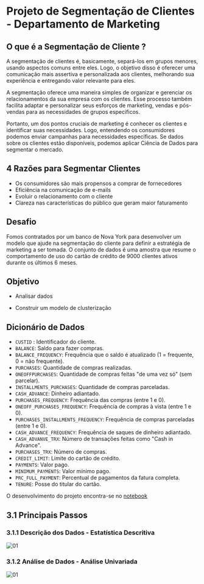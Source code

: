 # Projeto de Segmentação de Clientes - Departamento de Marketing

<h2> O que é a Segmentação de Cliente ? </h2>

A segmentação de clientes é, basicamente, separá-los em grupos menores, usando aspectos comuns entre eles. Logo, o objetivo disso é oferecer uma comunicação mais assertiva e personalizada aos clientes, melhorando sua experiência e entregando valor relevante para eles.

A segmentação oferece uma maneira simples de organizar e gerenciar os relacionamentos da sua empresa com os clientes.  Esse processo também facilita adaptar e personalizar seus esforços de marketing, vendas e pós-vendas para as necessidades de grupos específicos. 

Portanto, um dos pontos cruciais de marketing é conhecer os clientes e identificar suas necessidades. Logo, entendendo os consumidores podemos enviar campanhas para necessidades específicas. Se dados sobre os clientes estão disponíveis, podemos aplicar Ciência de Dados para segmentar o mercado.


<h2> 4 Razões para Segmentar Clientes </h2>

- Os consumidores são mais propensos a comprar de fornecedores
- Eficiência na comunicação de e-mails
- Evoluir o relacionamento com o cliente 
- Clareza nas características do público que geram maior faturamento

<h2> Desafio </h2>

Fomos contratados por um banco de Nova York para desenvolver um modelo que ajude na segmentação do cliente para definir a estratégia de marketing a ser tomada.
O conjunto de dados é uma amostra que resume o comportamento de uso do cartão de crédito de 9000 clientes ativos durante os últimos 6 meses.

<h2> Objetivo </h2>

- Analisar dados

- Construir um modelo de clusterização

<h2> Dicionário de Dados </h2>

- `CUSTID` : Identificador do cliente.
- `BALANCE`: Saldo para fazer compras.
- `BALANCE_FREQUENCY`: Frequência que o saldo é atualizado (1 = frequente, 0 = não frequente).
- `PURCHASES`: Quantidade de compras realizadas.
- `ONEOFFPURCHASES`: Quantidade de compras feitas "de uma vez só" (sem parcelar).
- `INSTALLMENTS_PURCHASES`: Quantidade de compras parceladas.
- `CASH_ADVANCE`: Dinheiro adiantado.
- `PURCHASES_FREQUENCY`: Frequência das compras (entre 1 e 0).
- `ONEOFF_PURCHASES_FREQUENCY`: Frequência de compras à vista (entre 1 e 0).
- `PURCHASES_INSTALLMENTS_FREQUENCY`: Frequência de compras parceladas (entre 1 e 0).
- `CASH_ADVANCE_FREQUENCY`: Frequência de saques de dinheiro adiantado.
- `CASH_ADVANVE_TRX`: Número de transações feitas como "Cash in Advance".
- `PURCHASES_TRX`: Número de compras.
- `CREDIT_LIMIT`: Limite do cartão de crédito.
- `PAYMENTS`: Valor pago.
- `MINIMUM_PAYMENTS`: Valor mínimo pago.
- `PRC_FULL_PAYMENT`: Percentual de pagamentos da fatura completa.
- `TENURE`: Posse do titular do cartão.


O desenvolvimento do projeto encontra-se no [notebook](https://github.com/nickolasdias/marketing/blob/main/notebooks/m01.ipynb)

## 3.1 Principais Passos

### 3.1.1 Descrição dos Dados - Estatística Descritiva

![01](https://github.com/nickolasdias/marketing/imagens/01.png)



### 3.1.2 Análise de Dados - Análise Univariada

![01](https://github.com/nickolasdias/marketing/imagens/01.png)
